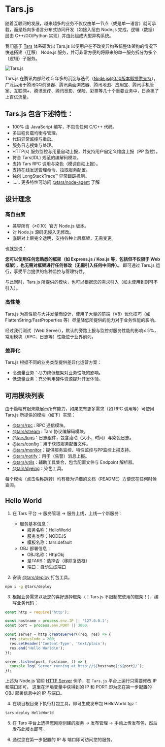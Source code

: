 # Tars.js

随着互联网的发展，越来越多的业务不仅仅由单一节点（或是单一语言）就可承载，而是趋向多语言分布式协同开发（如接入层由 Node.js 完成，逻辑（数据）层由 C++/GO/Python 实现）并由此组成大型异构系统。

我们基于 [Tars](http://tars.tencent.com) 体系研发出 Tars.js 以便用户在不改变异构系统整体架构的情况下快速搭建（迁移） Node.js 服务，并可非常方便的将原来的单一服务拆分为多个（逻辑）子服务。

![Tars.js](https://github.com/tars-node/Tars.js/blob/master/doc/images/tarsjs_architecture.png?raw=true)

Tars.js 在腾讯内部经过 5 年多的沉淀与迭代（Node.js@0.10版本即提供支持），广泛运用于腾讯QQ浏览器、腾讯桌面浏览器、腾讯地图、应用宝、腾讯手机管家、互联网+、腾讯医疗、腾讯觅影、保险、彩票等几十个重要业务中，日承担了上百亿流量。

## Tars.js 包含下述特性：

* 100% 由 JavaScript 编写，不包含任何 C/C++ 代码。
* 多进程负载均衡与管理。
* 代码异常监控与重启。
* 服务日志搜集与处理。
* HTTP(s) 服务监控与用量自动上报，并支持用户自定义维度上报（PP 监控）。
* 符合 Tars(IDL) 规范的编解码模块。
* 支持 Tars RPC 调用与染色（模调自动上报）。
* 支持在线发送管理命令、拉取服务配置。
* 独创 LongStackTrace™ 异常跟踪机制。
* …… 更多特性可访问 [@tars/node-agent](https://www.npmjs.com/package/@tars/node-agent) 了解

## 设计理念

### 高自由度

* 兼容所有（≥0.10）官方 Node.js 版本。
* 对 Node.js 源码无侵入无修改。
* 底层对上层完全透明，支持各种上层框架，无需变更。

也就是说：

__您可以使用任何您熟悉的框架（如 Express.js / Koa.js 等，包括但不仅限于 Web 框架），也无需对框架进行任何修改（无需引入任何中间件）。__ 即可通过 Tars.js 运行，享受平台提供的各种监控与管理特性。

与此同时，Tars.js 所提供的模块，也可以根据您的需求引入（如未使用到则可不引入）。

### 高性能

Tars.js 为高性能与大并发量而设计，使用了大量的前端（V8）优化技巧（如 FlattenString/FastProperties 等）尽量降低所提供的能力对于业务性能的影响。

经过我们测试（Web Server），默认的旁路上报与监控对服务性能的影响≤ 5%，常用模块（RPC、日志等）性能位于业界前列。

### 差异化

Tars.js 根据不同的业务类型提供差异化运营方案：
* 高流量业务：尽力降低框架对业务性能的影响。
* 低流量业务：充分利用硬件资源提升开发体验。

## 可用模块列表

由于篇幅有限未能展示所有能力，如果您有更多需求（如 RPC 调用等）可使用 Tars.js 所提供的模块（如下）实现：

* [@tars/rpc](https://www.npmjs.com/package/@tars/rpc) : RPC 通信模块。
* [@tars/stream](https://www.npmjs.com/package/@tars/stream) : Tars 协议编解码模块。
* [@tars/logs](https://www.npmjs.com/package/@tars/logs)：日志组件，包含滚动（大小、时间）与染色日志。
* [@tars/config](https://www.npmjs.com/package/@tars/config)：用于获取服务配置文件。
* [@tars/monitor](https://www.npmjs.com/package/@tars/monitor)：提供服务监控、特性监控与PP监控上报支持。
* [@tars/notify](https://www.npmjs.com/package/@tars/notify)：用于（告警）消息上报。
* [@tars/utils](https://www.npmjs.com/package/@tars/utils)：辅助工具集合，包含配置文件与 Endpoint 解析器。
* [@tars/dyeing](https://www.npmjs.com/package/@tars/dyeing)：染色工具。

每个模块（点击名称跳转）均有极为详细的文档（README）方便您在任何时候查阅。

## Hello World

1. 在 Tars 平台 -> 服务管理 -> 服务上线，上线一个新服务：
	* 服务基本信息：
		* 服务名称：HelloWorld
		* 服务类型：NODEJS
		* 模板名称：tars.default
	* OBJ 部署信息：
		* OBJ名称：HttpObj
		* 是TARS：选择否（移除复选框）
		* 端口：自动生成端口

2. 安装 [@tars/deploy](https://www.npmjs.com/package/@tars/deploy) 打包工具。
``` bash
npm i -g @tars/deploy
```

3. 根据业务需求以及您的喜好选择框架（！Tars.js 不限制您使用的框架！），编写业务代码：
``` js
const http = require('http');

const hostname = process.env.IP || '127.0.0.1';
const port = process.env.PORT || 3000;

const server = http.createServer((req, res) => {
  res.statusCode = 200;
  res.setHeader('Content-Type', 'text/plain');
  res.end('Hello World\n');
});

server.listen(port, hostname, () => {
  console.log(`Server running at http://${hostname}:${port}/`);
});
```
上述为 Node.js 官网 [HTTP Server](https://nodejs.org/en/about/) 例子，在 `Tars.js` 平台上运行只需要修改 IP 和端口即可。
这里在环境变量中获得到的 IP 和 PORT 即为您在第一步配置的 OBJ 部署信息中的 IP 与端口。

4. 在项目根目录下执行打包工具，即可生成发布包 HelloWorld.tgz：
``` bash
tars-deploy HelloWorld
```

5. 在 Tars 平台上选择您刚刚创建的服务 -> 发布管理 -> 手动上传发布包，然后发布此版本即可。

6. 通过您在第一步配置的 IP 与 端口即可访问您的服务。
